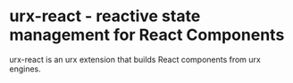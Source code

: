 # urx-react - reactive state management for React Components

urx-react is an urx extension that builds React components from urx engines.
